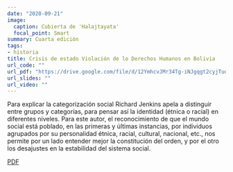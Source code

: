 ```yaml
---
date: "2020-09-21"
image:
  caption: Cubierta de 'Halajtayata'
  focal_point: Smart
summary: Cuarta edición
tags:
- historia
title: Crisis de estado Violación de lo Derechos Humanos en Bolivia
url_code: ""
url_pdf: "https://drive.google.com/file/d/12YmhcvJMr34Tg-iNJgqgt2cyjTuoymIM/view?usp=sharing"
url_slides: ""
url_video: ""
---
```


Para explicar la categorización social Richard Jenkins apela a distinguir entre grupos y categorías, para pensar así la identidad (étnica o racial) en diferentes niveles. Para este autor, el reconocimiento de que el mundo social está poblado, en las primeras y últimas instancias, por individuos agrupados por su personalidad étnica, racial, cultural, nacional, etc., nos permite por un lado entender mejor la constitución del orden, y por el otro los desajustes en la estabilidad del sistema social.

<div class="btn-links mb-3">
<a class="btn btn-outline-primary my-1 mr-1" href="https://drive.google.com/file/d/12YmhcvJMr34Tg-iNJgqgt2cyjTuoymIM/view?usp=sharing" target="_blank" rel="noopener">
  PDF
</a>
</div>